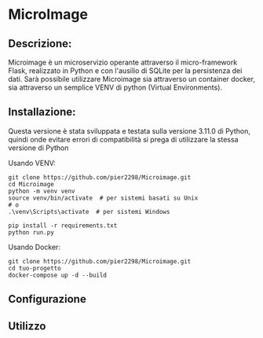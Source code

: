 # MicroImage

## Descrizione: 
Microimage è un microservizio operante attraverso il micro-framework Flask, realizzato in Python e con l'ausilio di SQLite per la persistenza dei dati.
Sarà possibile utilizzare Microimage sia attraverso un container docker, sia attraverso un semplice VENV di python (Virtual Environments).

## Installazione: 

Questa versione è stata sviluppata e testata sulla versione 3.11.0 di Python, quindi onde evitare errori di compatibilità si prega di utilizzare la stessa versione di Python

Usando VENV:
```
git clone https://github.com/pier2298/Microimage.git
cd Microimage
python -m venv venv
source venv/bin/activate  # per sistemi basati su Unix
# o
.\venv\Scripts\activate  # per sistemi Windows

pip install -r requirements.txt
python run.py
```

Usando Docker:
```
git clone https://github.com/pier2298/Microimage.git
cd tuo-progetto
docker-compose up -d --build
```

## Configurazione

## Utilizzo
